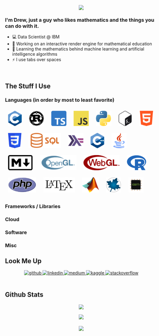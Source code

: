 <div align="center">
<img src="https://i.giphy.com/media/3ornk57KwDXf81rjWM/giphy.webp" align="center" style="width: 50%" />
</div>  
  
### I'm Drew, just a guy who likes mathematics and the things you can do with it.
- 💻 Data Scientist @ IBM  
- 🔭 Working on an interactive render engine for mathematical education  
- 🌱 Learning the mathematics behind machine learning and artificial intelligence algorithms  
- ⚡ I use tabs over spaces  
  
<br/>  

## The Stuff I Use

### Languages (in order by most to least favorite)
<div>  
<img style="margin: 10px" src="./c.png" height="50" />
<img style="margin: 10px" src="./rust.png" height="50" />
<img style="margin: 10px" src="./typescript.png" height="50" />
<img style="margin: 10px" src="./javascript.png" height="50" />
<img style="margin: 10px" src="./python.png" height="50" />
<img style="margin: 10px" src="./bash.png" height="50" />
<img style="margin: 10px" src="./html.png" height="50" />
<img style="margin: 10px" src="./css.png" height="50" />
<img style="margin: 10px" src="./sql.png" height="50" />
<img style="margin: 10px" src="./haskell.png" height="50" />
<img style="margin: 10px" src="./c-plus-plus.png" height="50" />
<img style="margin: 10px" src="./java.png" height="50" />
<img style="margin: 10px" src="./markdown.png" height="50" />
<img style="margin: 10px" src="./opengl.png" height="50" />
<img style="margin: 10px" src="./webgl.png" height="50" />
<img style="margin: 10px" src="./r.png" height="50" />
<img style="margin: 10px" src="./php.png" height="50" />
<img style="margin: 10px" src="./latex.png" height="50" />
<img style="margin: 10px" src="./matlab.png" height="50" />
<img style="margin: 10px" src="./maple.png" height="50" />
<img style="margin: 10px" src="./assembly.png" height="50" />
</div>

### Frameworks / Libraries
<div>
  
</div>

### Cloud
<div>
</div>
  
### Software
<div>
</div>
  
### Misc
<div>
</div>

## Look Me Up
<div align="center">
<a href="https://github.com/drew-worden" target="_blank">
<img src=https://img.shields.io/badge/github-%2324292e.svg?&style=for-the-badge&logo=github&logoColor=white alt=github style="margin-bottom: 5px;" />
</a>
<a href="https://linkedin.com/in/drewpworden" target="_blank">
<img src=https://img.shields.io/badge/linkedin-%231E77B5.svg?&style=for-the-badge&logo=linkedin&logoColor=white alt=linkedin style="margin-bottom: 5px;" />
</a>
<a href="https://medium.com/drewpworden" target="_blank">
<img src=https://img.shields.io/badge/medium-%23292929.svg?&style=for-the-badge&logo=medium&logoColor=white alt=medium style="margin-bottom: 5px;" />
</a>
<a href="https://www.kaggle.com/drewpworden" target="_blank">
<img src=https://img.shields.io/badge/kaggle-%2344BAE8.svg?&style=for-the-badge&logo=kaggle&logoColor=white alt=kaggle style="margin-bottom: 5px;" />
</a>
<a href="https://stackoverflow.com/users/drewpworden" target="_blank">
<img src=https://img.shields.io/badge/stackoverflow-%23F28032.svg?&style=for-the-badge&logo=stackoverflow&logoColor=white alt=stackoverflow style="margin-bottom: 5px;" />
</a>  
</div>  
  

<br/>  


## Github Stats  
<div align="center"><img src="https://github-readme-stats.vercel.app/api?username=drew-worden&show_icons=true&count_private=true&hide_border=true" align="center" /></div>   
  

<br/>  

<div align="center"><img src="https://spotify-github-profile.vercel.app/api/view?uid=of0qlykugh74boeip6gpf063m&cover_image=true&theme=default&show_offline=false&background_color=121212&interchange=false" /></div>  

<br/>  

<div align="center">
<img src="https://komarev.com/ghpvc/?username=drew-worden&&style=flat-square" align="center" />
</div> 

